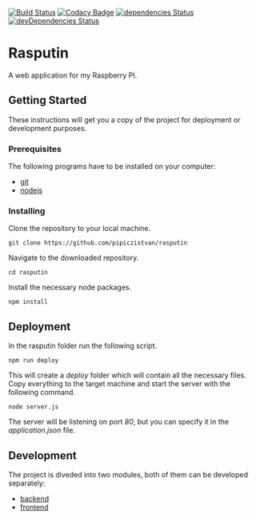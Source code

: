 [![Build Status](https://travis-ci.org/pipiczistvan/rasputin.svg?branch=master)](https://travis-ci.org/pipiczistvan/rasputin)
[![Codacy Badge](https://api.codacy.com/project/badge/Grade/89694444f16f4ccbada2e7cf2d948c76)](https://www.codacy.com/app/istvan-pipicz/rasputin?utm_source=github.com&amp;utm_medium=referral&amp;utm_content=pipiczistvan/rasputin&amp;utm_campaign=Badge_Grade)
[![dependencies Status](https://david-dm.org/pipiczistvan/rasputin/status.svg)](https://david-dm.org/pipiczistvan/rasputin)
[![devDependencies Status](https://david-dm.org/pipiczistvan/rasputin/dev-status.svg)](https://david-dm.org/pipiczistvan/rasputin?type=dev)

# Rasputin

A web application for my Raspberry PI.

## Getting Started

These instructions will get you a copy of the project for deployment or development purposes.

### Prerequisites

The following programs have to be installed on your computer:

* [git](https://git-scm.com)
* [nodejs](https://nodejs.org)

### Installing

Clone the repository to your local machine.

```
git clone https://github.com/pipiczistvan/rasputin
```

Navigate to the downloaded repository.

```
cd rasputin
```

Install the necessary node packages.

```
npm install
```

## Deployment

In the rasputin folder run the following script.

```
npm run deploy
```

This will create a *deploy* folder which will contain all the necessary files. Copy everything to the target machine and start the server with the following command.

```
node server.js
```

The server will be listening on port *80*, but you can specify it in the *application.json* file.

## Development

The project is diveded into two modules, both of them can be developed separately:

* [backend](/backend)
* [frontend](/frontend)